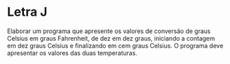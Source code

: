 #  Letra J 

Elaborar um programa que apresente os valores de conversão de graus Celsius em graus Fahrenheit, de dez em dez graus, iniciando a contagem em dez graus Celsius e finalizando em cem graus Celsius. O programa deve apresentar os valores das duas temperaturas.